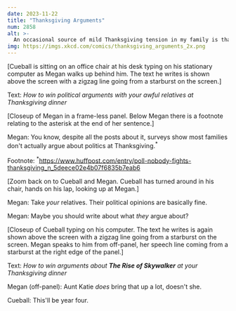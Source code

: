 ```yaml
---
date: 2023-11-22
title: "Thanksgiving Arguments"
num: 2858
alt: >-
  An occasional source of mild Thanksgiving tension in my family is that my mother is a die-hard fan of The Core (2003), and various family members sometimes have differing levels of enthusiasm for her annual tradition of watching it.
img: https://imgs.xkcd.com/comics/thanksgiving_arguments_2x.png
---
```

[Cueball is sitting on an office chair at his desk typing on his stationary computer as Megan walks up behind him. The text he writes is shown above the screen with a zigzag line going from a starburst on the screen.]

Text: *How to win political arguments with your awful relatives at Thanksgiving dinner*

[Closeup of Megan in a frame-less panel. Below Megan there is a footnote relating to the asterisk at the end of her sentence.]

Megan: You know, despite all the posts about it, surveys show most families don't actually argue about politics at Thanksgiving.<sup>\*</sup>

Footnote: <sup>\*</sup>https://www.huffpost.com/entry/poll-nobody-fights-thanksgiving_n_5deece02e4b07f6835b7eab6

[Zoom back on to Cueball and Megan. Cueball has turned around in his chair, hands on his lap, looking up at Megan.]

Megan: Take *your* relatives. Their political opinions are basically fine.

Megan: Maybe you should write about what *they* argue about?

[Closeup of Cueball typing on his computer. The text he writes is again shown above the screen with a zigzag line going from a starburst on the screen. Megan speaks to him from off-panel, her speech line coming from a starburst at the right edge of the panel.]

Text: *How to win arguments about **The Rise of Skywalker** at your Thanksgiving dinner*

Megan (off-panel): Aunt Katie *does* bring that up a lot, doesn't she.

Cueball: This'll be year four.